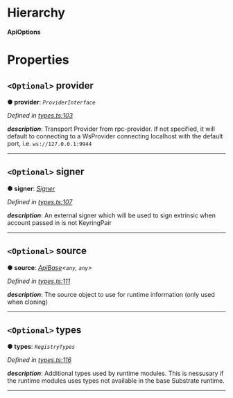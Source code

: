

# Hierarchy

**ApiOptions**

# Properties

<a id="provider"></a>

## `<Optional>` provider

**● provider**: *`ProviderInterface`*

*Defined in [types.ts:103](https://github.com/polkadot-js/api/blob/dbd37da/packages/api/src/types.ts#L103)*

*__description__*: Transport Provider from rpc-provider. If not specified, it will default to connecting to a WsProvider connecting localhost with the default port, i.e. `ws://127.0.0.1:9944`

___
<a id="signer"></a>

## `<Optional>` signer

**● signer**: *[Signer](_types_.signer.md)*

*Defined in [types.ts:107](https://github.com/polkadot-js/api/blob/dbd37da/packages/api/src/types.ts#L107)*

*__description__*: An external signer which will be used to sign extrinsic when account passed in is not KeyringPair

___
<a id="source"></a>

## `<Optional>` source

**● source**: *[ApiBase](../classes/_base_.apibase.md)<`any`, `any`>*

*Defined in [types.ts:111](https://github.com/polkadot-js/api/blob/dbd37da/packages/api/src/types.ts#L111)*

*__description__*: The source object to use for runtime information (only used when cloning)

___
<a id="types"></a>

## `<Optional>` types

**● types**: *`RegistryTypes`*

*Defined in [types.ts:116](https://github.com/polkadot-js/api/blob/dbd37da/packages/api/src/types.ts#L116)*

*__description__*: Additional types used by runtime modules. This is nessusary if the runtime modules uses types not available in the base Substrate runtime.

___

